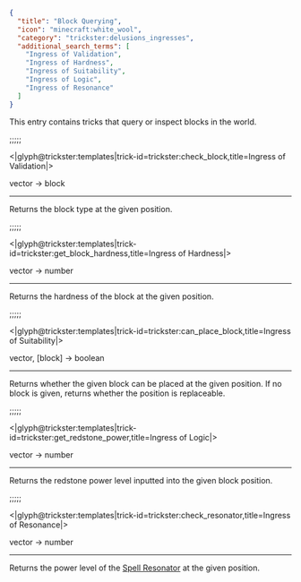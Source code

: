 ```json
{
  "title": "Block Querying",
  "icon": "minecraft:white_wool",
  "category": "trickster:delusions_ingresses",
  "additional_search_terms": [
    "Ingress of Validation",
    "Ingress of Hardness",
    "Ingress of Suitability",
    "Ingress of Logic",
    "Ingress of Resonance"
  ]
}
```

This entry contains tricks that query or inspect blocks in the world.

;;;;;

<|glyph@trickster:templates|trick-id=trickster:check_block,title=Ingress of Validation|>

vector -> block

---

Returns the block type at the given position.

;;;;;

<|glyph@trickster:templates|trick-id=trickster:get_block_hardness,title=Ingress of Hardness|>

vector -> number

---

Returns the hardness of the block at the given position.

;;;;;

<|glyph@trickster:templates|trick-id=trickster:can_place_block,title=Ingress of Suitability|>

vector, [block] -> boolean

---

Returns whether the given block can be placed at the given position. If no block is given, returns whether the position is replaceable.

;;;;;

<|glyph@trickster:templates|trick-id=trickster:get_redstone_power,title=Ingress of Logic|>

vector -> number

---

Returns the redstone power level inputted into the given block position.

;;;;;

<|glyph@trickster:templates|trick-id=trickster:check_resonator,title=Ingress of Resonance|>

vector -> number

---

Returns the power level of the [Spell Resonator](^trickster:items/spell_resonator) at the given position.
